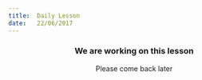 ```yaml
---
title:  Daily Lesson
date:   22/06/2017
---
```


### <center>We are working on this lesson</center>
<center>Please come back later</center>